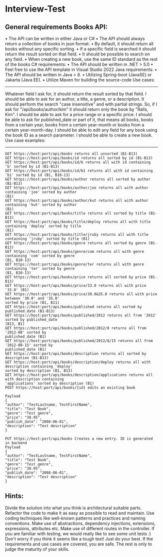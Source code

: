 # Interview-Test

## General requirements Books API:

• The API can be written in either Java or C#
• The API should always return a collection of books in json format.
• By default, it should return all books without any specific sorting.
• If a specific field is searched it should return the result sorted on that field.
• It should be possible to search on any field.
• When creating a new book, use the same ID standard as the rest of the books
C# requirements:
• The API should be written in .NET > 5.0
• Feel free to use the API template in Visual Studio 2022
Java requirements:
• The API should be written in Java > 8.
• Utilizing Spring-boot (JavaSE) or Jakarta (Java EE).
• Utilize Maven for building the source-code
Use cases:

---

Whatever field I ask for, it should return the result sorted by that field.
I should be able to ask for an author, a title, a genre, or a description. It should perform the search
"case insensitive" and with partial strings. So, if I ask for "/api/books/author/kim" it should return
only the book by "Ralls, Kim".
I should be able to ask for a price range or a specific price.
I should be able to ask for published_date or part of it, that means all books, books from a certain
year, books from a certain year-month or books from a certain year-month-day.
I should be able to edit any field for any book using the book ID as a search parameter.
I should be able to create a new book.
Use case examples:

---

```
GET https://host:port/api/books returns all unsorted (B1-B13)
GET https://host:port/api/books/id returns all sorted by id (B1-B13)
GET https://host:port/api/books/id/b returns all with id containing 'b' sorted by id (B1-B13)
GET https://host:port/api/books/id/b1 returns all with id containing 'b1' sorted by id (B1, B10-13)
GET https://host:port/api/books/author returns all sorted by author (B1-B13)
GET https://host:port/api/books/author/joe returns all with author containing 'joe' sorted by author
(B1)
GET https://host:port/api/books/author/kut returns all with author containing 'kut' sorted by author
(B1)
GET https://host:port/api/books/title returns all sorted by title (B1-B13)
GET https://host:port/api/books/title/deploy returns all with title containing 'deploy' sorted by title
(B1)
GET https://host:port/api/books/title/jruby returns all with title containing 'jruby' sorted by title (B1)
GET https://host:port/api/books/genre returns all sorted by genre (B1-B13)
GET https://host:port/api/books/genre/com returns all with genre containing 'com' sorted by genre
(B1, B10-13)
GET https://host:port/api/books/genre/ter returns all with genre containing 'ter' sorted by genre
(B1, B10-13)
GET https://host:port/api/books/price returns all sorted by price (B1-B13)
GET https://host:port/api/books/price/33.0 returns all with price '33.0' (B1)
GET https://host:port/api/books/price/30.0&35.0 returns all with price between '30.0' and '35.0'
sorted by price (B1, B11)
GET https://host:port/api/books/published returns all sorted by published_date (B1-B13)
GET https://host:port/api/books/published/2012 returns all from '2012' sorted by published_date
(B13, B1)
GET https://host:port/api/books/published/2012/8 returns all from '2012-08' sorted by
published_date (B1)
GET https://host:port/api/books/published/2012/8/15 returns all from '2012-08-15' sorted by
published_date (B1)
GET https://host:port/api/books/description returns all sorted by description (B1-B13)
GET https://host:port/api/books/description/deploy returns all with description containing 'deploy'
sorted by description (B1, B13)
GET https://host:port/api/books/description/applications returns all with description containing
'applications' sorted by description (B1)
POST https://host:port/api/books/{id} edits an existing book
```

```
Payload
{
"author": "TestLastname, TestFirstName",
"title": "Test Book",
"genre": "Test genre",
"price": "38.95",
"publish_date": "2008-06-01",
"description": "Test description"
}
```

```
PUT https://host:port/api/books Creates a new entry. ID is generated in backend
Payload
{
"author": "TestLastname, TestFirstName",
"title": "Test Book",
"genre": "Test genre",
"price": "38.95",
"publish_date": "2008-06-01",
"description": "Test description"
}
```

## Hints:

Divide the solution into what you think is architectural suitable parts.
Refactor the code to make it as easy as possible to read and maintain.
Use coding techniques like well-known patterns and practices and naming conventions.
Make use of abstractions, dependency injections, extensions, expressions, attributes etc.
Make use of different routes in the controller.
If you are familiar with testing, we would really like to see some unit tests :)
Don't worry if you think it seems like a tough test! Just do your best. If the requirements and use
cases are covered, you are safe. The rest is only to judge the maturity of your skills.

